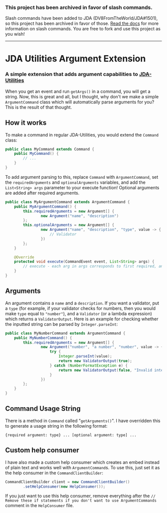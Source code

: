 
### This project has been archived in favor of slash commands. 
Slash commands have been added to JDA (DV8FromTheWorld/JDA#1501), so this project has been archived in favor of those.
[Read the docs](https://github.com/DV8FromTheWorld/JDA/wiki/Interactions) for more information on slash commands. You are free to fork and use this project as you wish!

<hr>

# JDA Utilities Argument Extension

### A simple extension that adds argument capabilities to [JDA-Utilities](https://github.com/JDA-Applications/JDA-Utilities)

When you get an event and run `getArgs()` in a command, you will get a string. Now, this is great and all, but I thought, why don't we make a simple `ArgumentCommand` class which will automatically parse arguments for you? This is the
  result of that thought.

## How it works

To make a command in regular JDA-Utilities, you would extend the `Command` class:

```java
public class MyCommand extends Command {
    public MyCommand() {
        // ...
    }
}
```

To add argument parsing to this, replace `Command` with `ArgumentCommand`, set the `requiredArguments`
and `optionalArguments` variables, and add the `List<String> args` parameter to your execute function! Optional
arguments are added after required arguments.

```java
public class MyArgumentCommand extends ArgumentCommand {
    public MyArgumentCommand() {
        this.requiredArguments = new Argument[] { 
                new Argument("name", "description")
        };
        this.optionalArguments = new Argument[] {
                new Argument("name", "description", "type", value -> {
                    // Validator
                })
        };
    }

    @Override
    protected void execute(CommandEvent event, List<String> args) {
        // execute - each arg in args corresponds to first required, and then optional arguments
    }
}
```

## Arguments

An argument contains a `name` and a `description`. If you want a validator, put a `type` (for example, if your validator
checks for numbers, then you would make `type` equal to `"number"`), and a `Validator` (or a lambda expression) which
returns a `ValidatorOutput`. Here is an example for checking whether the inputted string can be parsed
by `Integer.parseInt`:

```java
public class MyNumberCommand extends ArgumentCommand {
    public MyNumberCommand() {
        this.requiredArguments = new Argument[] {
                new Argument("number", "a number", "number", value -> {
                    try {
                        Integer.parseInt(value);
                        return new ValidatorOutput(true);
                    } catch (NumberFormatException e) {
                        return new ValidatorOutput(false, "Invalid integer provided!");
                    }
                })
        };
    }
}
```

## Command Usage String

There is a method in `Command` called "`getArguments()`". I have overridden this to generate a usage string in the
following format:

```text
{required argument: type} ... [optional argument: type] ...
```

## Custom help consumer

I have also made a custom help consumer which creates an embed instead of plain text and works well
with `ArgumentCommand`s. To use this, just set it as the help consumer in the `CommandClientBuilder`:

```java
CommandClientBuilder client = new CommandClientBuilder()
        .setHelpConsumer(new HelpConsumer());
```

If you just want to use this help consumer, remove everything after
the `// Remove these if statements if you don't want to use ArgumentCommands` comment in the `HelpConsumer` file.